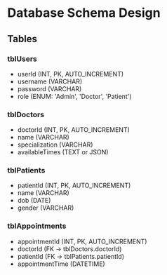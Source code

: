 # Database Schema Design

## Tables

### tblUsers
- userId (INT, PK, AUTO_INCREMENT)
- username (VARCHAR)
- password (VARCHAR)
- role (ENUM: 'Admin', 'Doctor', 'Patient')

### tblDoctors
- doctorId (INT, PK, AUTO_INCREMENT)
- name (VARCHAR)
- specialization (VARCHAR)
- availableTimes (TEXT or JSON)

### tblPatients
- patientId (INT, PK, AUTO_INCREMENT)
- name (VARCHAR)
- dob (DATE)
- gender (VARCHAR)

### tblAppointments
- appointmentId (INT, PK, AUTO_INCREMENT)
- doctorId (FK -> tblDoctors.doctorId)
- patientId (FK -> tblPatients.patientId)
- appointmentTime (DATETIME)
